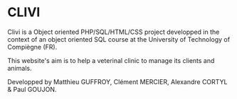 CLIVI
=====

Clivi is a Object oriented PHP/SQL/HTML/CSS project developped in the context of an object oriented SQL course at the University of Technology of Compiègne (FR).

This website's aim is to help a veterinal clinic to manage its clients and animals.

Developped by Matthieu GUFFROY, Clément MERCIER, Alexandre CORTYL & Paul GOUJON.

